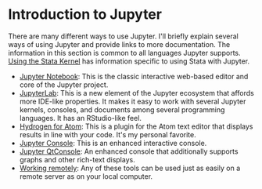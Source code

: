 # Introduction to Jupyter

There are many different ways to use Jupyter. I'll briefly explain several ways of using Jupyter and provide links to more documentation. The information in this section is common to all languages Jupyter supports. [Using the Stata Kernel](../using_stata_kernel/magics.md) has information specific to using Stata with Jupyter.

- [Jupyter Notebook](notebook.md): This is the classic interactive web-based editor and core of the Jupyter project.
- [JupyterLab](lab.md): This is a new element of the Jupyter ecosystem that affords more IDE-like properties. It makes it easy to work with several Jupyter kernels, consoles, and documents among several programming languages. It has an RStudio-like feel.
- [Hydrogen for Atom](atom.md): This is a plugin for the Atom text editor that displays results in line with your code. It's my personal favorite.
- [Jupyter Console](console.md): This is an enhanced interactive console.
- [Jupyter QtConsole](qtconsole.md): An enhanced console that additionally supports graphs and other rich-text displays.
- [Working remotely](remote.md): Any of these tools can be used just as easily on a remote server as on your local computer.
